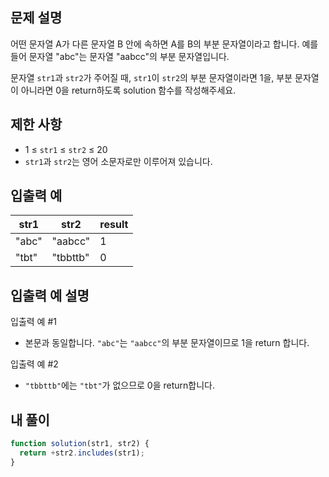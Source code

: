 ## 문제 설명

어떤 문자열 A가 다른 문자열 B 안에 속하면 A를 B의 부분 문자열이라고 합니다. 예를 들어 문자열 "abc"는 문자열 "aabcc"의 부분 문자열입니다.

문자열 `str1`과 `str2`가 주어질 때, `str1`이 `str2`의 부분 문자열이라면 1을, 부분 문자열이 아니라면 0을 return하도록 solution 함수를 작성해주세요.

## 제한 사항

- 1 ≤ `str1` ≤ `str2` ≤ 20
- `str1`과 `str2`는 영어 소문자로만 이루어져 있습니다.

## 입출력 예

| str1  | str2     | result |
| ----- | -------- | ------ |
| "abc" | "aabcc"  | 1      |
| "tbt" | "tbbttb" | 0      |

## 입출력 예 설명

입출력 예 #1

- 본문과 동일합니다. `"abc"`는 `"aabcc"`의 부분 문자열이므로 1을 return 합니다.

입출력 예 #2

- `"tbbttb"`에는 `"tbt"`가 없으므로 0을 return합니다.

## 내 풀이

```js
function solution(str1, str2) {
  return +str2.includes(str1);
}
```
